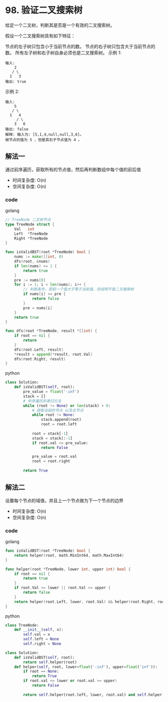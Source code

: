 # 98. 验证二叉搜索树
给定一个二叉树，判断其是否是一个有效的二叉搜索树。

假设一个二叉搜索树具有如下特征：

节点的左子树只包含小于当前节点的数。
节点的右子树只包含大于当前节点的数。
所有左子树和右子树自身必须也是二叉搜索树。
示例 1:

```
输入:
    2
   / \
  1   3
输出: true
```

示例 2:

```
输入:
    5
   / \
  1   4
     / \
    3   6
输出: false
解释: 输入为: [5,1,4,null,null,3,6]。
根节点的值为 5 ，但是其右子节点值为 4 。
```

## 解法一

通过前序遍历，获取所有的节点值，然后再判断数组中每个值的前后值

- 时间复杂度: O(n)
- 空间复杂度: O(n)

### code

golang
```go
// TreeNode 二叉树节点
type TreeNode struct {
	Val   int
	Left  *TreeNode
	Right *TreeNode
}

func isValidBST(root *TreeNode) bool {
	nums := make([]int, 0)
	dfs(root, &nums)
	if len(nums) <= 1 {
		return true
	}
	pre := nums[0]
	for i := 1; i < len(nums); i++ {
        // 判断条件，若前一个值大于等于当前值，则说明不是二叉搜索树
		if nums[i] <= pre {
			return false
		}
		pre = nums[i]
	}
	return true
}

func dfs(root *TreeNode, result *[]int) {
	if root == nil {
		return
	}
	dfs(root.Left, result)
	*result = append(*result, root.Val)
	dfs(root.Right, result)
}
```

python
```py
class Solution:
    def isValidBST(self, root):
        pre_value = float('-inf')
        stack = []
        # 中序遍历非递归方法
        while (root != None) or len(stack) > 0:
            # 获取当前的节点 以及左节点
            while root != None:
                stack.append(root)
                root = root.left
            
            root = stack[-1]
            stack = stack[:-1]
            if root.val <= pre_value:
                return False

            pre_value = root.val
            root = root.right
        
        return True
```

## 解法二

设置每个节点的域值，并且上一个节点做为下一个节点的边界

- 时间复杂度: O(n)
- 空间复杂度: O(n)

### code

golang
```go
func isValidBST(root *TreeNode) bool {
	return helper(root, math.MinInt64, math.MaxInt64)
}

func helper(root *TreeNode, lower int, upper int) bool {
	if root == nil {
		return true
	}
	if root.Val <= lower || root.Val >= upper {
		return false
	}
	return helper(root.Left, lower, root.Val) && helper(root.Right, root.Val, upper)
}
```

python
```py
class TreeNode:
    def __init__(self, x):
        self.val = x
        self.left = None
        self.right = None

class Solution:
    def isValidBST(self, root):
        return self.helper(root)
    def helper(self, root, lower=float('-inf'), upper=float('inf')):
        if root == None:
            return True
        if root.val <= lower or root.val >= upper:
            return False
        
        return self.helper(root.left, lower, root.val) and self.helper(root.right, root.val, upper)
```